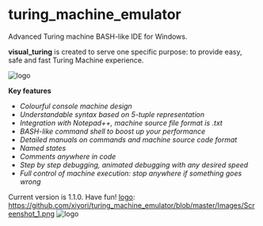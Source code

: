 # turing_machine_emulator
Advanced Turing machine BASH-like IDE for Windows.

**visual_turing** is created to serve one specific purpose: to provide easy, safe and fast Turing Machine experience.


[logo]: https://github.com/xiyori/turing_machine_emulator/blob/master/Images/logo.png
![logo](/logo.png)

**Key features**

+ *Colourful console machine design*
+ *Understandable syntax based on 5-tuple representation*
+ *Integration with Notepad++, machine source file format is .txt*
+ *BASH-like command shell to boost up your performance*
+ *Detailed manuals on commands and machine source code format*
+ *Named states*
+ *Comments anywhere in code*
+ *Step by step debugging, animated debugging with any desired speed*
+ *Full control of machine execution: stop anywhere if something goes wrong*

Current version is 1.1.0. Have fun!
[logo]: https://github.com/xiyori/turing_machine_emulator/blob/master/Images/Screenshot_1.png
![logo](/Screenshot_1.png)
